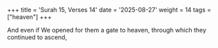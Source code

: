 +++
title = 'Surah 15, Verses 14'
date = '2025-08-27'
weight = 14
tags = ["heaven"]
+++

And even if We opened for them a gate to heaven, through which they continued to ascend,